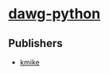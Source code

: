 # [dawg-python](https://pypi.org/project/dawg-python)



## Publishers
- [kmike](https://pypi.org/user/kmike)

